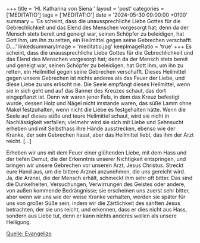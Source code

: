 +++
title = 'Hl. Katharina von Siena  '
layout = 'post'
categories = ['MEDITATIO']
tags = ['MEDITATIO']
date = '2024-05-30 09:00:00 +0100'
summary = 'Es scheint, dass die unaussprechliche Liebe Gottes für die Gebrechlichkeit und das Elend des Menschen vorgesorgt hat; denn da der Mensch stets bereit und geneigt war, seinen Schöpfer zu beleidigen, hat Gott ihm, um ihn zu retten, ein Heilmittel gegen seine Gebrechen verschafft. D....'
linkedsummaryImage = 'meditatio.jpg'
keepImageRatio = 'true'
+++
Es scheint, dass die unaussprechliche Liebe Gottes für die Gebrechlichkeit und das Elend des Menschen vorgesorgt hat; denn da der Mensch stets bereit und geneigt war, seinen Schöpfer zu beleidigen, hat Gott ihm, um ihn zu retten, ein Heilmittel gegen seine Gebrechen verschafft. Dieses Heilmittel gegen unsere Gebrechen ist nichts anderes als das Feuer der Liebe, und diese Liebe zu uns erlischt nie.<!--more--> Die Seele empfängt dieses Heilmittel, wenn sie in sich geht und auf das Banner des Kreuzes schaut, das dort eingepflanzt ist. Denn wir waren jener Fels, in dem das Kreuz befestigt wurde, dessen Holz und Nägel nicht imstande waren, das süße Lamm ohne Makel festzuhalten, wenn nicht die Liebe es festgehalten hätte. Wenn die Seele auf dieses süße und teure Heilmittel schaut, wird sie nicht in Nachlässigkeit verfallen; vielmehr wird sie sich mit Liebe und Sehnsucht erheben und mit Selbsthass ihre Hände ausstrecken, ebenso wie der Kranke, der sein Gebrechen hasst, aber das Heilmittel liebt, das ihm der Arzt reicht. […]
 
Erheben wir uns mit dem Feuer einer glühenden Liebe, mit dem Hass und der tiefen Demut, die der Erkenntnis unserer Nichtigkeit entspringen, und bringen wir unsere Gebrechen vor unseren Arzt, Jesus Christus. Streckt eure Hand aus, um die bittere Arznei anzunehmen, die uns gereicht wird. Ja, die Arznei, die der Mensch erhält, schmeckt ihm sehr oft bitter. Das sind die Dunkelheiten, Versuchungen, Verwirrungen des Geistes oder andere, von außen kommende Bedrängnisse; sie erscheinen uns zuerst sehr bitter, aber wenn wir uns wie der weise Kranke verhalten, werden sie später für uns von großer Süße sein, indem wir die Zärtlichkeit des sanften Jesus betrachten, der sie uns reicht, und erkennen, dass er dies nicht aus Hass, sondern aus Liebe tut, denn er kann nichts anderes wollen als unsere Heiligung.


[Quelle: Evangelizo](https://evangeliumtagfuertag.org/DE/gospel)
